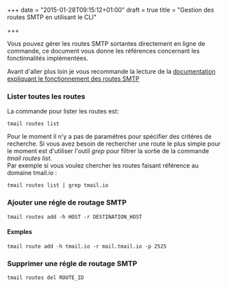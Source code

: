 +++
date = "2015-01-28T09:15:12+01:00"
draft = true
title = "Gestion des routes SMTP en utilisant le CLI"

+++

Vous pouvez gérer les routes SMTP sortantes directement en ligne de commande, ce document vous donne les références concernant les fonctinnalités implémentées.

Avant d'aller plus loin je vous recommande la lecture de la [documentation expliquant le fonctionnement des routes SMTP](doc/routes-smtp-sortantes/)

### Lister toutes les routes

La commande pour lister les routes est:

	tmail routes list

Pour le moment il n'y a pas de paramétres pour spécifier des critéres de recherche. Si vous avez besoin de rechercher une route le plus simple pour le moment est d'utiliser l'outil *grep* pour filtrer la sortie de la commande *tmail routes list*.  
Par exemple si vous voulez chercher les routes faisant référence au domaine tmail.io :

	tmail routes list | grep tmail.io

### Ajouter une régle de routage SMTP

	tmail routes add -h HOST -r DESTINATION_HOST

#### Exmples

	tmail route add -h tmail.io -r mail.tmail.io -p 2525


### Supprimer une régle de routage SMTP

	tmail routes del ROUTE_ID

